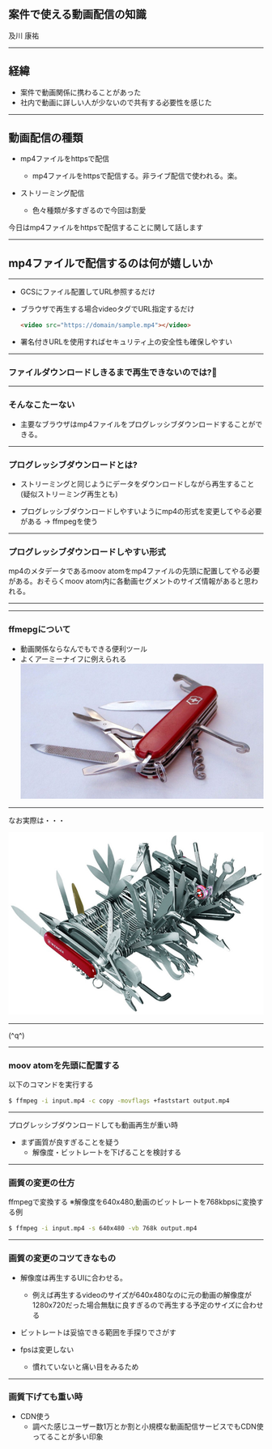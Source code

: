 
## 案件で使える動画配信の知識

及川 康祐

---

## 経緯

- 案件で動画関係に携わることがあった
- 社内で動画に詳しい人が少ないので共有する必要性を感じた

---

## 動画配信の種類

- mp4ファイルをhttpsで配信
  - mp4ファイルをhttpsで配信する。非ライブ配信で使われる。楽。


- ストリーミング配信
  - 色々種類が多すぎるので今回は割愛

今日はmp4ファイルをhttpsで配信することに関して話します

---

## mp4ファイルで配信するのは何が嬉しいか

---

- GCSにファイル配置してURL参照するだけ

- ブラウザで再生する場合videoタグでURL指定するだけ
  ```html
  <video src="https://domain/sample.mp4"></video>
  ```
- 署名付きURLを使用すればセキュリティ上の安全性も確保しやすい

---

### ファイルダウンロードしきるまで再生できないのでは?🤔

---

### そんなこたーない

- 主要なブラウザはmp4ファイルをプログレッシブダウンロードすることができる。

***

### プログレッシブダウンロードとは?

- ストリーミングと同じようにデータをダウンロードしながら再生すること(疑似ストリーミング再生とも)

- プログレッシブダウンロードしやすいようにmp4の形式を変更してやる必要がある
  → ffmpegを使う

---

### プログレッシブダウンロードしやすい形式

mp4のメタデータであるmoov atomをmp4ファイルの先頭に配置してやる必要がある。おそらくmoov atom内に各動画セグメントのサイズ情報があると思われる。

***

***

### ffmepgについて

- 動画関係ならなんでもできる便利ツール
- よくアーミーナイフに例えられる
![アーミーナイフ](59756310-69ee9700-92c4-11e9-93ac-959fd9a74455.jpg)


---

なお実際は・・・

![アーミーナイフ2](02_px400.jpg)

---

(^q^)


***

### moov atomを先頭に配置する
以下のコマンドを実行する
```sh
$ ffmpeg -i input.mp4 -c copy -movflags +faststart output.mp4
```

---

プログレッシブダウンロードしても動画再生が重い時


- まず画質が良すぎることを疑う
  - 解像度・ビットレートを下げることを検討する


---

### 画質の変更の仕方
ffmpegで変換する
※解像度を640x480,動画のビットレートを768kbpsに変換する例
```sh
$ ffmpeg -i input.mp4 -s 640x480 -vb 768k output.mp4
```

---

### 画質の変更のコツてきなもの

- 解像度は再生するUIに合わせる。
  - 例えば再生するvideoのサイズが640x480なのに元の動画の解像度が1280x720だった場合無駄に良すぎるので再生する予定のサイズに合わせる

- ビットレートは妥協できる範囲を手探りでさがす

- fpsは変更しない
  - 慣れていないと痛い目をみるため

---

### 画質下げても重い時
- CDN使う
  - 調べた感じユーザー数1万とか割と小規模な動画配信サービスでもCDN使ってることが多い印象

